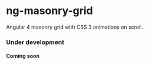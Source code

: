 # ng-masonry-grid
Angular 4 masonry grid with CSS 3 animations on scroll.

### Under development

#### Coming soon
